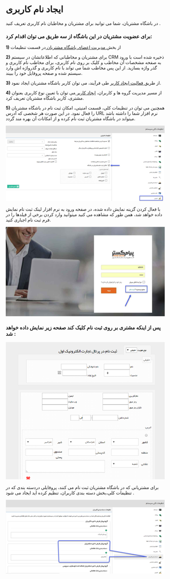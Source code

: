 # ایجاد نام کاربری

در باشگاه مشتریان، شما می توانید برای مشتریان و مخاطبان نام کاربری تعریف کنید .

### برای عضویت مشتریان در این باشگاه از سه طریق می توان اقدام کرد:

**1)** از بخش[ مدیریت اعضای باشگاه مشتریان ](https://github.com/1stco/PayamGostarDocs/blob/master/Help/Settings/Management-of-customer-club-members/Management-of-customer-club-members.md) در قسمت تنظیمات

**2)**  برای مشتریان و مخاطبانی که اطلاعاتشان در سیستم CRM ذخیره شده است با ورود به صفحه مشخصات آن مخاطب و کلیک بر روی نام کاربری، برای مخاطب نام کاربری و گذر واژه بسازید. از این پس مخاطب شما می تواند با نام کاربری و گذرواژه اش وارد سیستم شده و صفحه پروفایل خود را ببیند.

**3)** از طریق[ فعالیت ایجاد کاربر](https://github.com/1stco/PayamGostarDocs/blob/master/Help/Settings/Personalization-crm/Overview/Process-design/Create-a-work-cycle/Activity/Create-a-user/Create-a-user.md) طی فرآیند، می توان کاربر باشگاه مشتریان ایجاد نمود.

**4)** از مسیر مدیریت گروه ها  و کاربران، [ایجاد کاربر ](https://github.com/1stco/PayamGostarDocs/blob/master/Help/Settings/Manage-groups-and-users/users/Build-a-new-user/Build-a-new-user.md)می توان با تعیین نوع کاربری بعنوان مشتری، کاربر باشگاه مشتریان تعریف کرد.

**5)** همچنین می توان در تنظیمات کلی، قسمت امنیتی، امکان ثبت نام در باشگاه مشتریان را فعال نمود. در این صورت هر شخصی که آدرس URL نرم افزار شما را داشته باشد میتواند در باشگاه مشتریان ثبت نام کرده و از امکانات آن بهره مند گردد.

![](CreateUserName6.png)

با فعال کردن گزینه نمایش داده شده، در صفحه ورود به نرم افزار لینک ثبت نام نمایش داده خواهد شد، همن طور که مشاهده می کنید میتوانید وارد کردن برخی از فیلدها را در فرم ثبت نام اجباری کنید.

![](CreateUserName7.png)

### پس از اینکه مشتری بر روی ثبت نام کلیک کند صفحه زیر نمایش داده خواهد شد :

![](CreateUserName8.png)

برای مشتریانی که در باشگاه مشتریان ثبت نام می کنند، پروفایلی دردسته بندی که در تنظیمات کلی،بخش دسته بندی کاربران، تنظیم کرده اید ایجاد می شود .

![](CreateUserName9.png)

